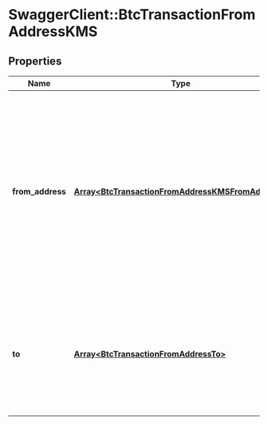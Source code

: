 # SwaggerClient::BtcTransactionFromAddressKMS

## Properties
Name | Type | Description | Notes
------------ | ------------- | ------------- | -------------
**from_address** | [**Array&lt;BtcTransactionFromAddressKMSFromAddress&gt;**](BtcTransactionFromAddressKMSFromAddress.md) | Array of addresses and corresponding private keys. Tatum will automatically scan last 100 transactions for each address and will use all of the unspent values. We advise to use this option if you have 1 address per 1 transaction only. | 
**to** | [**Array&lt;BtcTransactionFromAddressTo&gt;**](BtcTransactionFromAddressTo.md) | Array of addresses and values to send bitcoins to. Values must be set in BTC. Difference between from and to is transaction fee. | 


